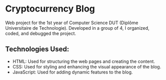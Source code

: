 # Cryptocurrency Blog

Web project for the 1st year of Computer Science DUT (Diplôme Universitaire de Technologie). Developed in a group of 4, I organized, coded, and debugged the project.

## Technologies Used:

- HTML: Used for structuring the web pages and creating the content.
- CSS: Used for styling and enhancing the visual appearance of the blog.
- JavaScript: Used for adding dynamic features to the blog.
